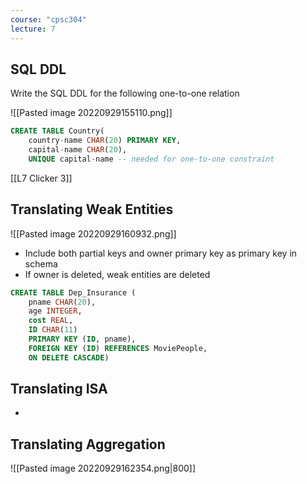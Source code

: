 ```yaml
---
course: "cpsc304"
lecture: 7
---
```


## SQL DDL
Write the SQL DDL for the following one-to-one relation

![[Pasted image 20220929155110.png]]

```SQL
CREATE TABLE Country(
    country-name CHAR(20) PRIMARY KEY,
    capital-name CHAR(20),
    UNIQUE capital-name -- needed for one-to-one constraint
```

[[L7 Clicker 3]]

## Translating Weak Entities

![[Pasted image 20220929160932.png]]
- Include both partial keys and owner primary key as primary key in schema
- If owner is deleted, weak entities are deleted
```SQL
CREATE TABLE Dep_Insurance (  
    pname CHAR(20),  
    age INTEGER,  
    cost REAL,  
    ID CHAR(11)  
    PRIMARY KEY (ID, pname),  
    FOREIGN KEY (ID) REFERENCES MoviePeople,  
    ON DELETE CASCADE)
```

## Translating ISA
- 

## Translating Aggregation
![[Pasted image 20220929162354.png|800]]
